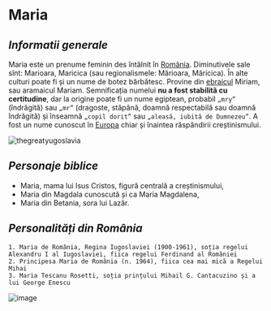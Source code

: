 # Maria

## *Informatii generale*
Maria este un prenume feminin des întâlnit în [România](https://ro.wikipedia.org/wiki/Iugoslavia). Diminutivele sale sînt: Marioara, Maricica (sau regionalismele: Mărioara, Măricica). În alte culturi poate fi și un nume de botez bărbătesc. Provine din [ebraicul](https://ro.wikipedia.org/wiki/Limba_ebraic%C4%83) Miriam, sau aramaicul Mariam. Semnificația numelui **nu a fost stabilită cu certitudine**, dar la origine poate fi un nume egiptean, probabil `„mry”` (îndrăgită) sau `„mr”` (dragoste, stăpână, doamnă respectabilă sau doamnă îndrăgită) și înseamnă `„copil dorit”` sau `„aleasă, iubită de Dumnezeu”`. A fost un nume cunoscut în [Europa](https://ro.wikipedia.org/wiki/Europa) chiar și înaintea răspândirii creștinismului.

![thegreatyugoslavia](https://static.tvtropes.org/pmwiki/pub/images/Yug_Collapse_9275.png)
## *Personaje biblice*
* Maria, mama lui Isus Cristos, figură centrală a creștinismului,
* Maria din Magdala cunoscută și ca Maria Magdalena,
* Maria din Betania, sora lui Lazăr.

## *Personalități din România*
    1. Maria de România, Regina Iugoslaviei (1900-1961), soția regelui Alexandru I al Iugoslaviei, fiica regelui Ferdinand al României
    2. Principesa Maria de România (n. 1964), fiica cea mai mică a Regelui Mihai
    3. Maria Tescanu Rosetti, soția prințului Mihail G. Cantacuzino și a lui George Enescu

![image](https://gdb.rferl.org/458E02F3-DFFA-40C5-8F35-C5872F603858_w1597_n_r1_st_s.jpg)